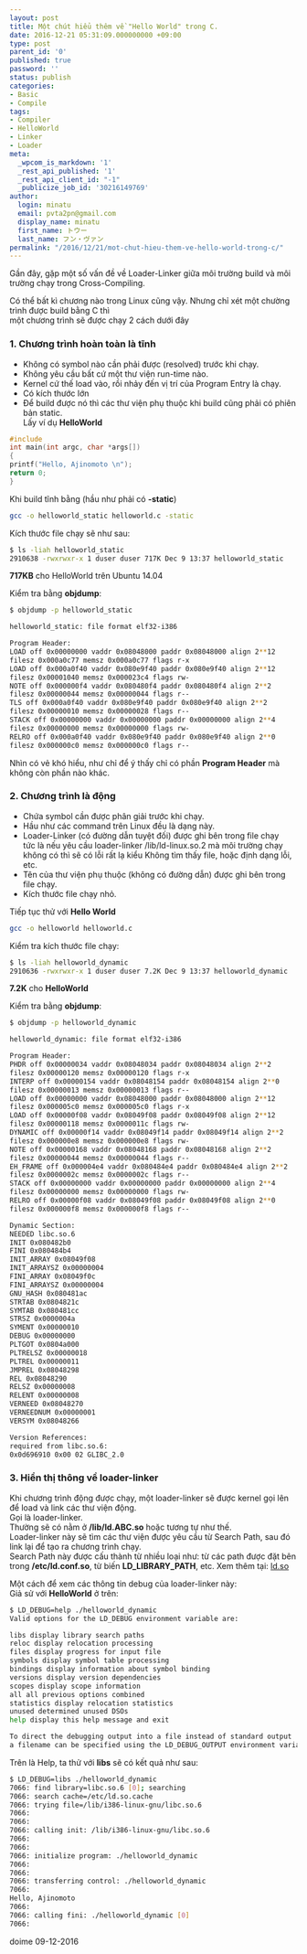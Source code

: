 ```yaml
---
layout: post
title: Một chút hiểu thêm về "Hello World" trong C.
date: 2016-12-21 05:31:09.000000000 +09:00
type: post
parent_id: '0'
published: true
password: ''
status: publish
categories:
- Basic
- Compile
tags:
- Compiler
- HelloWorld
- Linker
- Loader
meta:
  _wpcom_is_markdown: '1'
  _rest_api_published: '1'
  _rest_api_client_id: "-1"
  _publicize_job_id: '30216149769'
author:
  login: minatu
  email: pvta2pn@gmail.com
  display_name: minatu
  first_name: トウー
  last_name: フン・ヴァン
permalink: "/2016/12/21/mot-chut-hieu-them-ve-hello-world-trong-c/"
---
```

Gần đây, gặp một số vấn đề về Loader-Linker giữa môi trường build và môi trường chạy trong Cross-Compiling.

Có thể bất kì chương nào trong Linux cũng vậy. Nhưng chỉ xét một chường trình được build bằng C thì  
một chương trình sẽ được chạy 2 cách dưới đây

### 1. Chương trình hoàn toàn là tĩnh

*   Không có symbol nào cần phải được (resolved) trước khi chạy.
*   Không yêu cầu bất cứ một thư viện run-time nào.
*   Kernel cứ thế load vào, rồi nhảy đến vị trí của Program Entry là chạy.
*   Có kích thước lớn
*   Để build được nó thì các thư viện phụ thuộc khi build cũng phải có phiên bản static.  
    Lấy ví dụ **HelloWorld**

```c  
#include  
int main(int argc, char *args[])  
{  
printf("Hello, Ajinomoto \n");  
return 0;  
}  
```

Khi build tĩnh bằng (hầu như phải có **-static**)

```bash  
gcc -o helloworld_static helloworld.c -static  
```

Kích thước file chạy sẽ như sau:

```bash  
$ ls -liah helloworld_static  
2910638 -rwxrwxr-x 1 duser duser 717K Dec 9 13:37 helloworld_static  
```

**717KB** cho HelloWorld trên Ubuntu 14.04

Kiểm tra bằng **objdump**:

```bash  
$ objdump -p helloworld_static

helloworld_static: file format elf32-i386

Program Header:  
LOAD off 0x00000000 vaddr 0x08048000 paddr 0x08048000 align 2**12  
filesz 0x000a0c77 memsz 0x000a0c77 flags r-x  
LOAD off 0x000a0f40 vaddr 0x080e9f40 paddr 0x080e9f40 align 2**12  
filesz 0x00001040 memsz 0x000023c4 flags rw-  
NOTE off 0x000000f4 vaddr 0x080480f4 paddr 0x080480f4 align 2**2  
filesz 0x00000044 memsz 0x00000044 flags r--  
TLS off 0x000a0f40 vaddr 0x080e9f40 paddr 0x080e9f40 align 2**2  
filesz 0x00000010 memsz 0x00000028 flags r--  
STACK off 0x00000000 vaddr 0x00000000 paddr 0x00000000 align 2**4  
filesz 0x00000000 memsz 0x00000000 flags rw-  
RELRO off 0x000a0f40 vaddr 0x080e9f40 paddr 0x080e9f40 align 2**0  
filesz 0x000000c0 memsz 0x000000c0 flags r--  
```

Nhìn có vẻ khó hiểu, như chỉ để ý thấy chỉ có phần **Program Header** mà không còn phần nào khác.

### 2. Chương trình là động

*   Chứa symbol cần được phân giải trước khi chạy.
*   Hầu như các command trên Linux đều là dạng này.
*   Loader-Linker (có đường dẫn tuyệt đối) được ghi bên trong file chạy  
    tức là nếu yêu cầu loader-linker /lib/ld-linux.so.2 mà môi trường chạy không có thì sẽ có lỗi rất lạ kiểu Không tìm thấy file, hoặc định dạng lỗi, etc.
*   Tên của thư viện phụ thuộc (không có đường dẫn) được ghi bên trong file chạy.
*   Kích thước file chạy nhỏ.

Tiếp tục thử với **Hello World**

```bash  
gcc -o helloworld helloworld.c  
```

Kiểm tra kích thước file chạy:

```bash  
$ ls -liah helloworld_dynamic  
2910636 -rwxrwxr-x 1 duser duser 7.2K Dec 9 13:37 helloworld_dynamic  
```

**7.2K** cho **HelloWorld**

Kiểm tra bằng **objdump**:

```bash  
$ objdump -p helloworld_dynamic

helloworld_dynamic: file format elf32-i386

Program Header:  
PHDR off 0x00000034 vaddr 0x08048034 paddr 0x08048034 align 2**2  
filesz 0x00000120 memsz 0x00000120 flags r-x  
INTERP off 0x00000154 vaddr 0x08048154 paddr 0x08048154 align 2**0  
filesz 0x00000013 memsz 0x00000013 flags r--  
LOAD off 0x00000000 vaddr 0x08048000 paddr 0x08048000 align 2**12  
filesz 0x000005c0 memsz 0x000005c0 flags r-x  
LOAD off 0x00000f08 vaddr 0x08049f08 paddr 0x08049f08 align 2**12  
filesz 0x00000118 memsz 0x0000011c flags rw-  
DYNAMIC off 0x00000f14 vaddr 0x08049f14 paddr 0x08049f14 align 2**2  
filesz 0x000000e8 memsz 0x000000e8 flags rw-  
NOTE off 0x00000168 vaddr 0x08048168 paddr 0x08048168 align 2**2  
filesz 0x00000044 memsz 0x00000044 flags r--  
EH_FRAME off 0x000004e4 vaddr 0x080484e4 paddr 0x080484e4 align 2**2  
filesz 0x0000002c memsz 0x0000002c flags r--  
STACK off 0x00000000 vaddr 0x00000000 paddr 0x00000000 align 2**4  
filesz 0x00000000 memsz 0x00000000 flags rw-  
RELRO off 0x00000f08 vaddr 0x08049f08 paddr 0x08049f08 align 2**0  
filesz 0x000000f8 memsz 0x000000f8 flags r--

Dynamic Section:  
NEEDED libc.so.6  
INIT 0x080482b0  
FINI 0x080484b4  
INIT_ARRAY 0x08049f08  
INIT_ARRAYSZ 0x00000004  
FINI_ARRAY 0x08049f0c  
FINI_ARRAYSZ 0x00000004  
GNU_HASH 0x080481ac  
STRTAB 0x0804821c  
SYMTAB 0x080481cc  
STRSZ 0x0000004a  
SYMENT 0x00000010  
DEBUG 0x00000000  
PLTGOT 0x0804a000  
PLTRELSZ 0x00000018  
PLTREL 0x00000011  
JMPREL 0x08048298  
REL 0x08048290  
RELSZ 0x00000008  
RELENT 0x00000008  
VERNEED 0x08048270  
VERNEEDNUM 0x00000001  
VERSYM 0x08048266

Version References:  
required from libc.so.6:  
0x0d696910 0x00 02 GLIBC_2.0  
```

### 3. Hiển thị thông về loader-linker

Khi chương trình động được chạy, một loader-linker sẽ được kernel gọi lên để load và link các thư viện động.  
Gọi là loader-linker.  
Thường sẽ có nằm ở **/lib/ld.ABC.so** hoặc tương tự như thế.  
Loader-linker này sẽ tìm các thư viện được yêu cầu từ Search Path, sau đó link lại để tạo ra chương trình chạy.  
Search Path này được cấu thành từ nhiều loại như: từ các path được đặt bên trong **/etc/ld.conf.so**, từ biến **LD_LIBRARY_PATH**, etc. Xem thêm tại: [ld.so](http://man7.org/linux/man-pages/man8/ld.so.8.html)

Một cách để xem các thông tin debug của loader-linker này:  
Giả sử với **HelloWorld** ở trên:

```bash  
$ LD_DEBUG=help ./helloworld_dynamic  
Valid options for the LD_DEBUG environment variable are:

libs display library search paths  
reloc display relocation processing  
files display progress for input file  
symbols display symbol table processing  
bindings display information about symbol binding  
versions display version dependencies  
scopes display scope information  
all all previous options combined  
statistics display relocation statistics  
unused determined unused DSOs  
help display this help message and exit

To direct the debugging output into a file instead of standard output  
a filename can be specified using the LD_DEBUG_OUTPUT environment variable.  
```

Trên là Help, ta thử với **libs** sẽ có kết quả như sau:

```bash  
$ LD_DEBUG=libs ./helloworld_dynamic  
7066: find library=libc.so.6 [0]; searching  
7066: search cache=/etc/ld.so.cache  
7066: trying file=/lib/i386-linux-gnu/libc.so.6  
7066:  
7066:  
7066: calling init: /lib/i386-linux-gnu/libc.so.6  
7066:  
7066:  
7066: initialize program: ./helloworld_dynamic  
7066:  
7066:  
7066: transferring control: ./helloworld_dynamic  
7066:  
Hello, Ajinomoto  
7066:  
7066: calling fini: ./helloworld_dynamic [0]  
7066:  
```

doime 09-12-2016